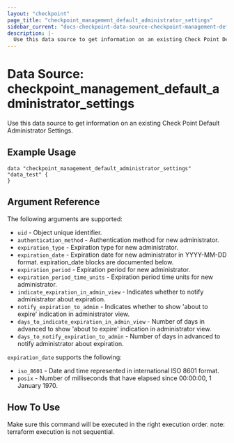 ```yaml
---
layout: "checkpoint"
page_title: "checkpoint_management_default_administrator_settings"
sidebar_current: "docs-checkpoint-data-source-checkpoint-management-default-administrator-settings"
description: |-
  Use this data source to get information on an existing Check Point Default Administrator Settings.
---
```


# Data Source: checkpoint_management_default_administrator_settings

Use this data source to get information on an existing Check Point Default Administrator Settings.

## Example Usage


```hcl
data "checkpoint_management_default_administrator_settings" "data_test" {
}
```

## Argument Reference

The following arguments are supported:

* `uid` - Object unique identifier.
* `authentication_method` - Authentication method for new administrator. 
* `expiration_type` - Expiration type for new administrator. 
* `expiration_date` - Expiration date for new administrator in YYYY-MM-DD format. expiration_date blocks are documented below.
* `expiration_period` - Expiration period for new administrator.
* `expiration_period_time_units` - Expiration period time units for new administrator.
* `indicate_expiration_in_admin_view` - Indicates whether to notify administrator about expiration. 
* `notify_expiration_to_admin` - Indicates whether to show 'about to expire' indication in administrator view. 
* `days_to_indicate_expiration_in_admin_view` - Number of days in advanced to show 'about to expire' indication in administrator view. 
* `days_to_notify_expiration_to_admin` - Number of days in advanced to notify administrator about expiration. 

`expiration_date` supports the following:
* `iso_8601` - Date and time represented in international ISO 8601 format.
* `posix` - Number of milliseconds that have elapsed since 00:00:00, 1 January 1970.

## How To Use
Make sure this command will be executed in the right execution order. 
note: terraform execution is not sequential.  

